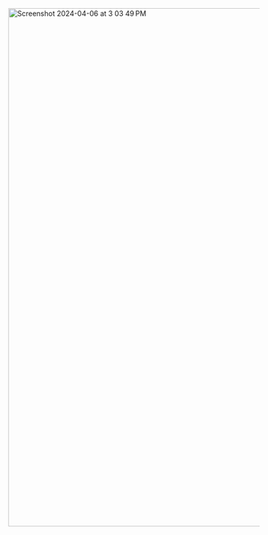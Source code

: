 <img width="1040" alt="Screenshot 2024-04-06 at 3 03 49 PM" src="https://github.com/zinxon/BeatXBoxer/assets/24634403/53330a5f-f879-45bb-87f6-336b90ab33c8">

